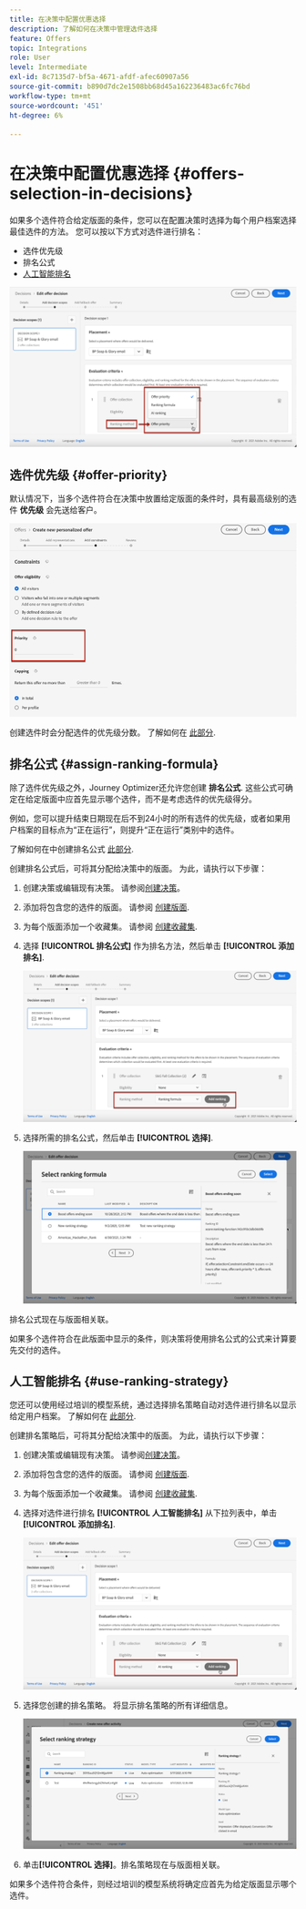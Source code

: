```yaml
---
title: 在决策中配置优惠选择
description: 了解如何在决策中管理选件选择
feature: Offers
topic: Integrations
role: User
level: Intermediate
exl-id: 8c7135d7-bf5a-4671-afdf-afec60907a56
source-git-commit: b890d7dc2e1508bb68d45a162236483ac6fc76bd
workflow-type: tm+mt
source-wordcount: '451'
ht-degree: 6%

---
```


# 在决策中配置优惠选择 {#offers-selection-in-decisions}

如果多个选件符合给定版面的条件，您可以在配置决策时选择为每个用户档案选择最佳选件的方法。 您可以按以下方式对选件进行排名：
* 选件优先级
* 排名公式
* [人工智能排名](#use-ranking-strategy)

![](../assets/offer-rank-by.png)

## 选件优先级 {#offer-priority}

默认情况下，当多个选件符合在决策中放置给定版面的条件时，具有最高级别的选件 **优先级** 会先送给客户。

![](../assets/offer-priority.png)

创建选件时会分配选件的优先级分数。 了解如何在 [此部分](../offer-library/creating-personalized-offers.md).

## 排名公式 {#assign-ranking-formula}

除了选件优先级之外，Journey Optimizer还允许您创建 **排名公式**. 这些公式可确定在给定版面中应首先显示哪个选件，而不是考虑选件的优先级得分。

例如，您可以提升结束日期现在后不到24小时的所有选件的优先级，或者如果用户档案的目标点为“正在运行”，则提升“正在运行”类别中的选件。

了解如何在中创建排名公式 [此部分](../ranking/create-ranking-formulas.md).

创建排名公式后，可将其分配给决策中的版面。 为此，请执行以下步骤：

1. 创建决策或编辑现有决策。 请参阅[创建决策](../offer-activities/create-offer-activities.md)。

1. 添加将包含您的选件的版面。 请参阅 [创建版面](../offer-library/creating-placements.md).

1. 为每个版面添加一个收藏集。 请参阅 [创建收藏集](../offer-library/creating-collections.md).

1. 选择 **[!UICONTROL 排名公式]** 作为排名方法，然后单击 **[!UICONTROL 添加排名]**.

   ![](../assets/offer-activity-ranking.png)

1. 选择所需的排名公式，然后单击 **[!UICONTROL 选择]**.

   ![](../assets/ranking-selection.png)

排名公式现在与版面相关联。

如果多个选件符合在此版面中显示的条件，则决策将使用排名公式的公式来计算要先交付的选件。

## 人工智能排名 {#use-ranking-strategy}

<!--If you are an [Adobe Experience Platform](https://experienceleague.adobe.com/docs/experience-platform/landing/home.html){target="_blank"} user leveraging the **Offer Decisioning** application service,-->

您还可以使用经过培训的模型系统，通过选择排名策略自动对选件进行排名以显示给定用户档案。 了解如何在 [此部分](../ranking/create-ranking-strategies.md).

创建排名策略后，可将其分配给决策中的版面。 为此，请执行以下步骤：

1. 创建决策或编辑现有决策。 请参阅[创建决策](../offer-activities/create-offer-activities.md)。

1. 添加将包含您的选件的版面。 请参阅 [创建版面](../offer-library/creating-placements.md).

1. 为每个版面添加一个收藏集。 请参阅 [创建收藏集](../offer-library/creating-collections.md).

1. 选择对选件进行排名 **[!UICONTROL 人工智能排名]** 从下拉列表中，单击 **[!UICONTROL 添加排名]**.

   ![](../assets/ranking-selection-ai-ranking.png)

1. 选择您创建的排名策略。 将显示排名策略的所有详细信息。

   ![](../assets/ranking-selection-ai-ranking-selected.png)

1. 单击&#x200B;**[!UICONTROL 选择]**。排名策略现在与版面相关联。

如果多个选件符合条件，则经过培训的模型系统将确定应首先为给定版面显示哪个选件。

